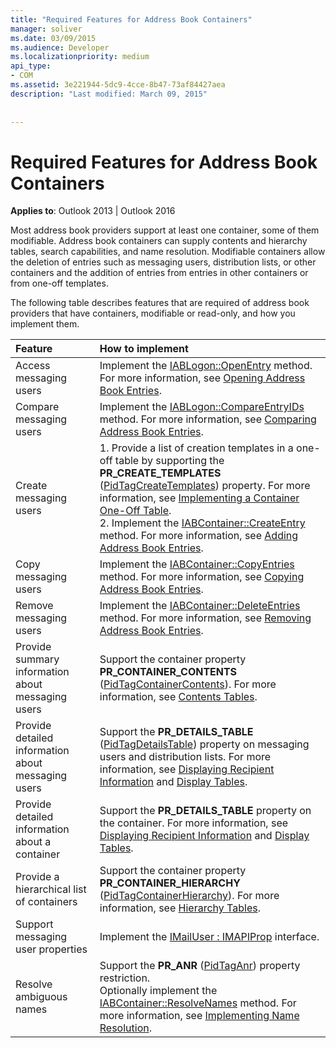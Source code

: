 ```yaml
---
title: "Required Features for Address Book Containers"
manager: soliver
ms.date: 03/09/2015
ms.audience: Developer
ms.localizationpriority: medium
api_type:
- COM
ms.assetid: 3e221944-5dc9-4cce-8b47-73af84427aea
description: "Last modified: March 09, 2015"
 
 
---
```


# Required Features for Address Book Containers

  
  
**Applies to**: Outlook 2013 | Outlook 2016 
  
Most address book providers support at least one container, some of them modifiable. Address book containers can supply contents and hierarchy tables, search capabilities, and name resolution. Modifiable containers allow the deletion of entries such as messaging users, distribution lists, or other containers and the addition of entries from entries in other containers or from one-off templates.
  
The following table describes features that are required of address book providers that have containers, modifiable or read-only, and how you implement them.
  
|**Feature**|**How to implement**|
|:-----|:-----|
|Access messaging users  <br/> |Implement the [IABLogon::OpenEntry](iablogon-openentry.md) method. For more information, see [Opening Address Book Entries](opening-address-book-entries.md).  <br/> |
|Compare messaging users  <br/> |Implement the [IABLogon::CompareEntryIDs](iablogon-compareentryids.md) method. For more information, see [Comparing Address Book Entries](comparing-address-book-entries.md).  <br/> |
|Create messaging users  <br/> |1. Provide a list of creation templates in a one-off table by supporting the **PR_CREATE_TEMPLATES** ([PidTagCreateTemplates](pidtagcreatetemplates-canonical-property.md)) property. For more information, see [Implementing a Container One-Off Table](implementing-a-container-one-off-table.md).  <br/> 2. Implement the [IABContainer::CreateEntry](iabcontainer-createentry.md) method. For more information, see [Adding Address Book Entries](adding-address-book-entries.md).  <br/> |
|Copy messaging users  <br/> |Implement the [IABContainer::CopyEntries](iabcontainer-copyentries.md) method. For more information, see [Copying Address Book Entries](copying-address-book-entries.md).  <br/> |
|Remove messaging users  <br/> |Implement the [IABContainer::DeleteEntries](iabcontainer-deleteentries.md) method. For more information, see [Removing Address Book Entries](removing-address-book-entries.md).  <br/> |
|Provide summary information about messaging users  <br/> |Support the container property **PR_CONTAINER_CONTENTS** ([PidTagContainerContents](pidtagcontainercontents-canonical-property.md)). For more information, see [Contents Tables](contents-tables.md).  <br/> |
|Provide detailed information about messaging users  <br/> |Support the **PR_DETAILS_TABLE** ([PidTagDetailsTable](pidtagdetailstable-canonical-property.md)) property on messaging users and distribution lists. For more information, see [Displaying Recipient Information](displaying-recipient-information.md) and [Display Tables](display-tables.md).  <br/> |
|Provide detailed information about a container  <br/> |Support the **PR_DETAILS_TABLE** property on the container. For more information, see [Displaying Recipient Information](displaying-recipient-information.md) and [Display Tables](display-tables.md).  <br/> |
|Provide a hierarchical list of containers  <br/> |Support the container property **PR_CONTAINER_HIERARCHY** ([PidTagContainerHierarchy](pidtagcontainerhierarchy-canonical-property.md)). For more information, see [Hierarchy Tables](hierarchy-tables.md).  <br/> |
|Support messaging user properties  <br/> |Implement the [IMailUser : IMAPIProp](imailuserimapiprop.md) interface.  <br/> |
|Resolve ambiguous names  <br/> | Support the **PR_ANR** ([PidTagAnr](pidtaganr-canonical-property.md)) property restriction.  <br/>  Optionally implement the [IABContainer::ResolveNames](iabcontainer-resolvenames.md) method. For more information, see [Implementing Name Resolution](implementing-name-resolution.md).  <br/> |
   

